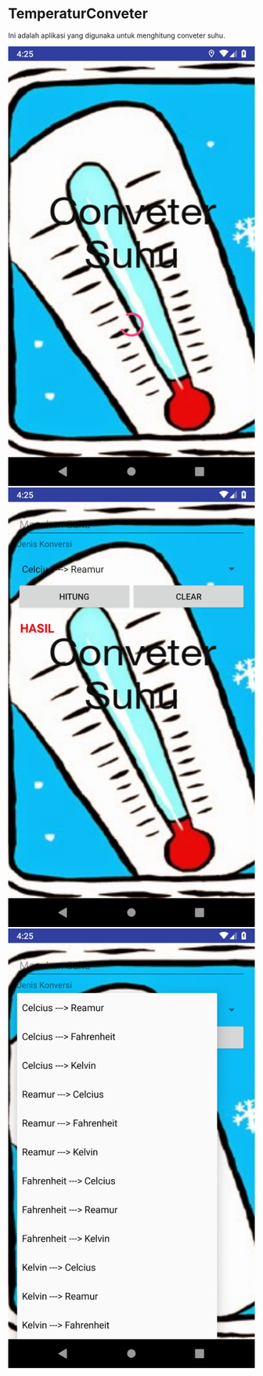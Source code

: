 # TemperaturConveter
Ini adalah aplikasi yang digunaka untuk menghitung conveter suhu.

![](images/1.png)
![](images/2.png)
![](images/3.png)
